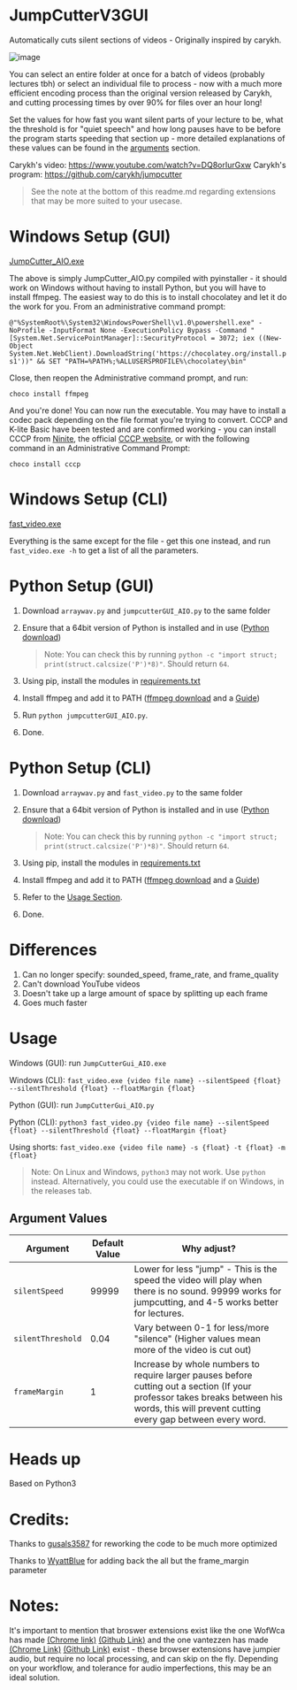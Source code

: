 # JumpCutterV3GUI
Automatically cuts silent sections of videos - Originally inspired by carykh.

![image](https://user-images.githubusercontent.com/18372532/82138899-f1ed6180-97f1-11ea-8ae3-d150abef08be.png)

You can select an entire folder at once for a batch of videos (probably lectures tbh) or select an individual file to process - now with a much more efficient encoding process than the original version released by Carykh, and cutting processing times by over 90% for files over an hour long! 

Set the values for how fast you want silent parts of your lecture to be, what the threshold is for "quiet speech" and how long pauses have to be before the program starts speeding that section up - more detailed explanations of these values can be found in the [arguments](#arguments) section.

Carykh's video: https://www.youtube.com/watch?v=DQ8orIurGxw
Carykh's program: https://github.com/carykh/jumpcutter

>See the note at the bottom of this readme.md regarding extensions that may be more suited to your usecase.

# Windows Setup (GUI)
[JumpCutter_AIO.exe](https://github.com/seaty6/jumpcutterV2/releases/latest/download/JumpCutter_AIO.exe)

The above is simply JumpCutter_AIO.py compiled with pyinstaller - it should work on Windows without having to install Python, but you will have to install ffmpeg. The easiest way to do this is to install chocolatey and let it do the work for you.
From an administrative command prompt:

```@"%SystemRoot%\System32\WindowsPowerShell\v1.0\powershell.exe" -NoProfile -InputFormat None -ExecutionPolicy Bypass -Command " [System.Net.ServicePointManager]::SecurityProtocol = 3072; iex ((New-Object System.Net.WebClient).DownloadString('https://chocolatey.org/install.ps1'))" && SET "PATH=%PATH%;%ALLUSERSPROFILE%\chocolatey\bin"```

Close, then reopen the Administrative command prompt, and run:

`choco install ffmpeg`

And you're done! You can now run the executable. You may have to install a codec pack depending on the file format you're trying to convert. CCCP and K-lite Basic have been tested and are confirmed working - you can install CCCP from [Ninite]([https://ninite.com/cccp/](https://ninite.com/cccp/)), the official [CCCP website]([http://www.cccp-project.net/](http://www.cccp-project.net/)), or  with the following command in an Administrative Command Prompt:

```choco install cccp```

# Windows Setup (CLI)
 [fast_video.exe](https://github.com/seaty6/jumpcutterV2/releases/latest/download/fast_video.exe)

Everything is the same except for the file - get this one instead, and run ```fast_video.exe -h``` to get a list of all the parameters. 



# Python Setup (GUI)
1. Download ```arraywav.py``` and ```jumpcutterGUI_AIO.py``` to the same folder
2. Ensure that a 64bit version of Python is installed and in use ([Python download](https://www.python.org/downloads/))

    > Note: You can check this by running `python -c "import struct; print(struct.calcsize('P')*8)"`. Should return `64`.

3. Using pip, install the modules in [requirements.txt](https://github.com/seaty6/jumpcutterV2/releases/latest/download/requirements.txt)
4. Install ffmpeg and add it to PATH ([ffmpeg download](https://www.ffmpeg.org/download.html) and a [Guide](https://windowsloop.com/install-ffmpeg-windows-10/))
5. Run ```python jumpcutterGUI_AIO.py```.
6. Done.


# Python Setup (CLI)
1. Download ```arraywav.py``` and ```fast_video.py``` to the same folder
2. Ensure that a 64bit version of Python is installed and in use ([Python download](https://www.python.org/downloads/))

    > Note: You can check this by running `python -c "import struct; print(struct.calcsize('P')*8)"`. Should return `64`.

3. Using pip, install the modules in [requirements.txt](https://github.com/seaty6/jumpcutterV2/releases/latest/download/requirements.txt)
4. Install ffmpeg and add it to PATH ([ffmpeg download](https://www.ffmpeg.org/download.html) and a [Guide](https://windowsloop.com/install-ffmpeg-windows-10/))
5. Refer to the [Usage Section](#usage).
6. Done.


# Differences
1. Can no longer specify: sounded_speed, frame_rate, and frame_quality
2. Can't download YouTube videos
3. Doesn't take up a large amount of space by splitting up each frame
4. Goes much faster

# Usage
Windows (GUI):
run ```JumpCutterGui_AIO.exe```

Windows (CLI):
`fast_video.exe {video file name} --silentSpeed {float} --silentThreshold {float} --floatMargin {float}`

Python (GUI):
run ```JumpCutterGui_AIO.py```

Python (CLI):
`python3 fast_video.py {video file name} --silentSpeed {float} --silentThreshold {float} --floatMargin {float}`

Using shorts:
`fast_video.exe {video file name} -s {float} -t {float} -m {float}`

> Note: On Linux and Windows, `python3` may not work. Use `python` instead. Alternatively, you could use the executable if on Windows, in the releases tab.

## Argument Values
| Argument | Default Value | Why adjust? |
| -------- | ------------- | ---------- |
| `silentSpeed` | 99999 | Lower for less "jump" - This is the speed the video will play when there is no sound. 99999 works for jumpcutting, and 4-5 works better for lectures.|
| `silentThreshold` | 0.04 | Vary between 0-1 for less/more "silence" (Higher values mean more of the video is cut out) |
| `frameMargin` | 1 | Increase by whole numbers to require larger pauses before cutting out a section (If your professor takes breaks between his words, this will prevent cutting every gap between every word. |

# Heads up
Based on Python3

# Credits:
Thanks to [gusals3587](https://github.com/gusals3587/jumpcutterV2) for reworking the code to be much more optimized

Thanks to [WyattBlue](https://github.com/WyattBlue/jumpcutterV2) for adding back the all but the frame_margin parameter


# Notes:
It's important to mention that broswer extensions exist like the one WofWca has made [(Chrome link)](https://chrome.google.com/webstore/detail/jump-cutter/lmppdpldfpfdlipofacekcfleacbbncp?hl=en)  [(Github Link)](https://github.com/WofWca/jumpcutter) and the one vantezzen has made [(Chrome Link)](https://chrome.google.com/webstore/detail/skip-silence/fhdmkhbefcbhakffdihhceaklaigdllh?hl=en) [(Github Link)](https://github.com/vantezzen/skip-silence) exist - these browser extensions have jumpier audio, but require no local processing, and can skip on the fly. Depending on your workflow, and tolerance for audio imperfections, this may be an ideal solution. 
